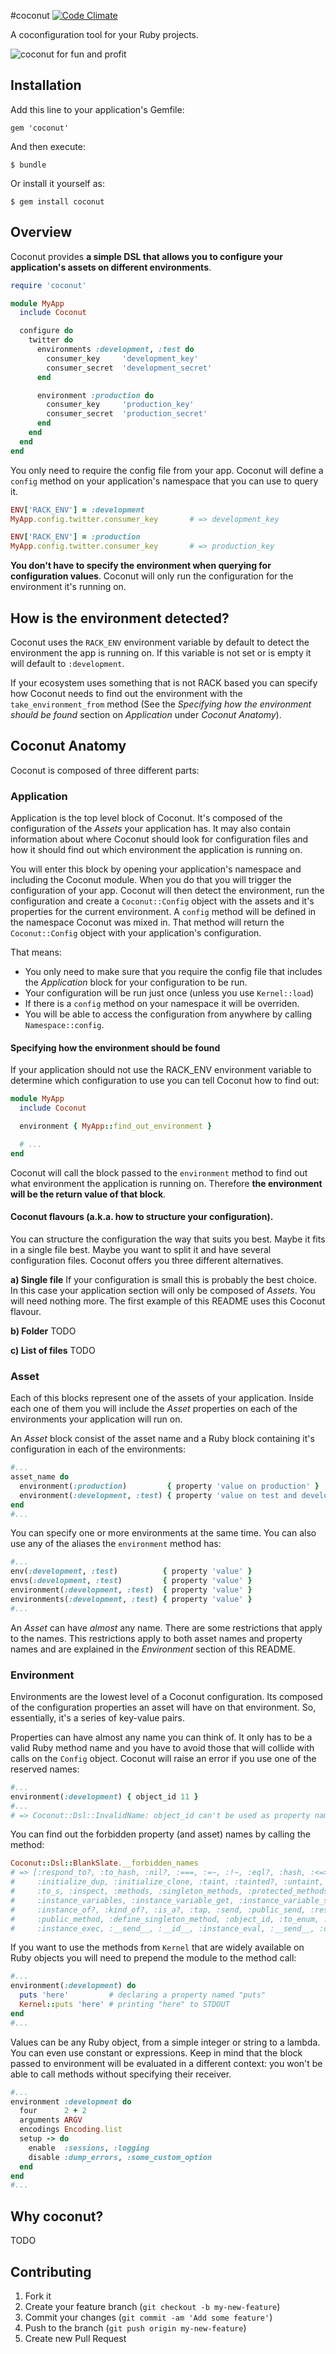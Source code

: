#coconut   [![Code Climate](https://codeclimate.com/badge.png)](https://codeclimate.com/github/jacegu/coconut)

A coconfiguration tool for your Ruby projects.

![coconut for fun and profit](https://dl.dropbox.com/u/1130242/coconut.jpg)

## Installation

Add this line to your application's Gemfile:

    gem 'coconut'

And then execute:

    $ bundle

Or install it yourself as:

    $ gem install coconut


## Overview
Coconut provides **a simple DSL that allows you to configure your application's
assets on different environments**.

```ruby
require 'coconut'

module MyApp
  include Coconut

  configure do
    twitter do
      environments :development, :test do
        consumer_key     'development_key'
        consumer_secret  'development_secret'
      end

      environment :production do
        consumer_key     'production_key'
        consumer_secret  'production_secret'
      end
    end
  end
end
```

You only need to require the config file from your app. Coconut will define a
`config` method on your application's namespace that you can use to query it.

```ruby
ENV['RACK_ENV'] = :development
MyApp.config.twitter.consumer_key       # => development_key

ENV['RACK_ENV'] = :production
MyApp.config.twitter.consumer_key       # => production_key
```

**You don't have to specify the environment when querying for configuration
values**. Coconut will only run the configuration for the environment it's
running on.


## How is the environment detected?
Coconut uses the `RACK_ENV` environment variable by default to detect the
environment the app is running on. If this variable is not set or is empty it
will default to `:development`.

If your ecosystem uses something that is not RACK based you can specify how
Coconut needs to find out the environment with the `take_environment_from`
method (See the *Specifying how the environment should be found* section on
*Application* under *Coconut Anatomy*).


## Coconut Anatomy
Coconut is composed of three different parts:

### Application
Application is the top level block of Coconut. It's composed of the configuration
of the *Assets* your application has. It may also contain information about
where Coconut should look for configuration files and how it should find out
which environment the application is running on.

You will enter this block by opening your application's namespace and including
the Coconut module. When you do that you will trigger the configuration of
your app. Coconut will then detect the environment, run the configuration and
create a `Coconut::Config` object with the assets and it's properties for the current
environment. A `config` method will be defined in the namespace Coconut was
mixed in. That method will return the `Coconut::Config` object with your
application's configuration.

That means:
* You only need to make sure that you require the config file that includes the 
  *Application* block for your configuration to be run.
* Your configuration will be run just once (unless you use `Kernel::load`)
* If there is a `config` method on your namespace it will be overriden.
* You will be able to access the configuration from anywhere by calling
  `Namespace::config`.

#### Specifying how the environment should be found
If your application should not use the RACK_ENV environment variable to
determine which configuration to use you can tell Coconut how to find out:

```ruby
module MyApp
  include Coconut

  environment { MyApp::find_out_environment }

  # ...
end
```

Coconut will call the block passed to the `environment` method to find out
what environment the application is running on. Therefore **the environment
will be the return value of that block**.


#### Coconut flavours (a.k.a. how to structure your configuration).
You can structure the configuration the way that suits you best. Maybe it fits
in a single file best. Maybe you want to split it and have several configuration
files. Coconut offers you three different alternatives.

**a) Single file**
If your configuration is small this is probably the best choice. In this case
your application section will only be composed of *Assets*. You will need
nothing more. The first example of this README uses this Coconut flavour.

**b) Folder**
TODO

**c) List of files**
TODO


### Asset
Each of this blocks represent one of the assets of your application. Inside
each one of them you will include the *Asset* properties on each of the
environments your application will run on.

An *Asset* block consist of the asset name and a Ruby block containing it's
configuration in each of the environments:

```ruby
#...
asset_name do
  environment(:production)         { property 'value on production' }
  environment(:development, :test) { property 'value on test and development' }
end
#...
```

You can specify one or more environments at the same time. You can also use any
of the aliases the `environment` method has:

```ruby
#...
env(:development, :test)          { property 'value' }
envs(:development, :test)         { property 'value' }
environment(:development, :test)  { property 'value' }
environments(:development, :test) { property 'value' }
#...
```

An *Asset* can have *almost* any name. There are some restrictions that apply to
the names. This restrictions apply to both asset names and property names
and are explained in the *Environment* section of this README.

### Environment
Environments are the lowest level of a Coconut configuration. Its composed of
the configuration properties an asset will have on that environment. So,
essentially, it's a series of key-value pairs.

Properties can have almost any name you can think of. It only has to be a valid
Ruby method name and you have to avoid those that will collide with calls on
the `Config` object. Coconut will raise an error if you use one of the reserved
names:

```ruby
#...
environment(:development) { object_id 11 }
#...
# => Coconut::Dsl::InvalidName: object_id can't be used as property name: it will collide with Coconut::Config methods
```

You can find out the forbidden property (and asset) names by calling the method:
```ruby
Coconut::Dsl::BlankSlate.__forbidden_names
# => [:respond_to?, :to_hash, :nil?, :===, :=~, :!~, :eql?, :hash, :<=>, :class, :singleton_class, :clone, :dup,
#     :initialize_dup, :initialize_clone, :taint, :tainted?, :untaint, :untrust, :untrusted?, :trust, :freeze, :frozen?,
#     :to_s, :inspect, :methods, :singleton_methods, :protected_methods, :private_methods, :public_methods,
#     :instance_variables, :instance_variable_get, :instance_variable_set, :instance_variable_defined?,
#     :instance_of?, :kind_of?, :is_a?, :tap, :send, :public_send, :respond_to_missing?, :extend, :display, :method,
#     :public_method, :define_singleton_method, :object_id, :to_enum, :enum_for, :==, :equal?, :!, :!=, :instance_eval,
#     :instance_exec, :__send__, :__id__, :instance_eval, :__send__, :object_id, :__taken?, :__taken_error_message]
```

If you want to use the methods from `Kernel` that are widely available
on Ruby objects you will need to prepend the module to the method call:

```ruby
#...
environment(:development) do
  puts 'here'         # declaring a property named "puts"
  Kernel::puts 'here' # printing "here" to STDOUT
end
#...
```

Values can be any Ruby object, from a simple integer or string to a lambda.
You can even use constant or expressions. Keep in mind that the block passed
to environment will be evaluated in a different context:
you won't be able to call methods without specifying their receiver.

```ruby
#...
environment :development do
  four      2 + 2
  arguments ARGV
  encodings Encoding.list
  setup -> do
    enable  :sessions, :logging
    disable :dump_errors, :some_custom_option
  end
end
#...
```

## Why coconut?
TODO

## Contributing
1. Fork it
2. Create your feature branch (`git checkout -b my-new-feature`)
3. Commit your changes (`git commit -am 'Add some feature'`)
4. Push to the branch (`git push origin my-new-feature`)
5. Create new Pull Request

